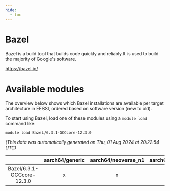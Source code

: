 ```yaml
---
hide:
  - toc
---
```


Bazel
=====


Bazel is a build tool that builds code quickly and reliably.It is used to build the majority of Google's software.

https://bazel.io/
# Available modules


The overview below shows which Bazel installations are available per target architecture in EESSI, ordered based on software version (new to old).

To start using Bazel, load one of these modules using a `module load` command like:

```shell
module load Bazel/6.3.1-GCCcore-12.3.0
```

*(This data was automatically generated on Thu, 01 Aug 2024 at 20:22:54 UTC)*  

| |aarch64/generic|aarch64/neoverse_n1|aarch64/neoverse_v1|x86_64/generic|x86_64/amd/zen2|x86_64/amd/zen3|x86_64/amd/zen4|x86_64/intel/haswell|x86_64/intel/skylake_avx512|
| :---: | :---: | :---: | :---: | :---: | :---: | :---: | :---: | :---: | :---: |
|Bazel/6.3.1-GCCcore-12.3.0|x|x|x|x|x|x|x|x|x|
